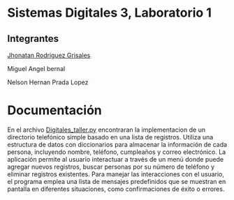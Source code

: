 # Sistemas Digitales 3, Laboratorio 1

## Integrantes

[Jhonatan Rodriguez Grisales](https://github.com/Jhonatan-3011)

Miguel Angel bernal 

Nelson Hernan Prada Lopez

# Documentación

En el archivo [Digitales_taller.py](/LABORATORIO_1/Digitales_taller.py) encontraran la implementacion de un directorio telefónico simple basado en una lista de registros. Utiliza una estructura de datos con diccionarios para almacenar la información de cada persona, incluyendo nombre, teléfono, cumpleaños y correo electrónico. La aplicación permite al usuario interactuar a través de un menú donde puede agregar nuevos registros, buscar personas por su número de teléfono y eliminar registros existentes. Para manejar las interacciones con el usuario, el programa emplea una lista de mensajes predefinidos que se muestran en pantalla en diferentes situaciones, como confirmaciones de éxito o errores.
